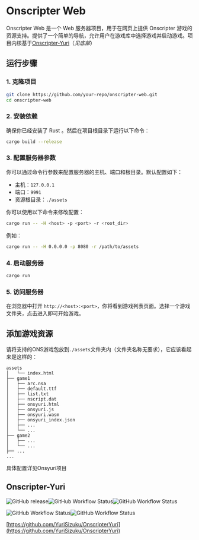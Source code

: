 # Onscripter Web

Onscripter Web 是一个 Web 服务器项目，用于在网页上提供 Onscripter 游戏的资源支持。提供了一个简单的导航，允许用户在游戏库中选择游戏并启动游戏。项目内核基于[Onscripter-Yuri](https://github.com/YuriSizuku/OnscripterYuri)（*见底部*）

## 运行步骤

### 1. 克隆项目

```bash
git clone https://github.com/your-repo/onscripter-web.git
cd onscripter-web
```

### 2. 安装依赖

确保你已经安装了 Rust 。然后在项目根目录下运行以下命令：

```bash
cargo build --release
```

### 3. 配置服务器参数

你可以通过命令行参数来配置服务器的主机、端口和根目录。默认配置如下：

- 主机：`127.0.0.1`
- 端口：`9991`
- 资源根目录：`./assets`

你可以使用以下命令来修改配置：

```bash
cargo run -- -H <host> -p <port> -r <root_dir>
```

例如：

```bash
cargo run -- -H 0.0.0.0 -p 8080 -r /path/to/assets
```

### 4. 启动服务器

```bash
cargo run
```

### 5. 访问服务器

在浏览器中打开 `http://<host>:<port>`，你将看到游戏列表页面。选择一个游戏文件夹，点击进入即可开始游戏。

## 添加游戏资源

请将支持的ONS游戏包放到`./assets`文件夹内（文件夹名称无要求），它应该看起来是这样的：

```
assets
│   └── index.html
├── game1
│   ├── arc.nsa
│   ├── default.ttf
│   ├── list.txt
│   ├── nscript.dat
│   ├── onsyuri.html
│   ├── onsyuri.js
│   ├── onsyuri.wasm
│   ├── onsyuri_index.json
│   ├── ...
│   └── ...
├── game2
│   ├── ...
│   └── ...
├── ...
...
```

具体配置详见Onsyuri项目

## Onscripter-Yuri

![GitHub release](https://img.shields.io/github/v/release/YuriSizuku/OnscripterYuri?color=green&label=onsyuri&logo=4chan&style=flat-square)![GitHub Workflow Status](https://img.shields.io/github/actions/workflow/status/YuriSizuku/OnscripterYuri/build_web.yml?label=web(wasm)&logo=firefox&style=flat-square)![GitHub Workflow Status](https://img.shields.io/github/actions/workflow/status/YuriSizuku/OnscripterYuri/build_android.yml?label=android(arm|arm64)&&logo=android&style=flat-square)

![GitHub Workflow Status](https://img.shields.io/github/actions/workflow/status/YuriSizuku/OnscripterYuri/build_win.yml?label=win_mingw(x86|x64)&logo=mingww64&style=flat-square)![GitHub Workflow Status](https://img.shields.io/github/actions/workflow/status/YuriSizuku/OnscripterYuri/build_win.yml?label=win_msvc(x86|x64|arm64)&logo=codeblocks&style=flat-square)

[https://github.com/YuriSizuku/OnscripterYuri](https://github.com/YuriSizuku/OnscripterYuri)

